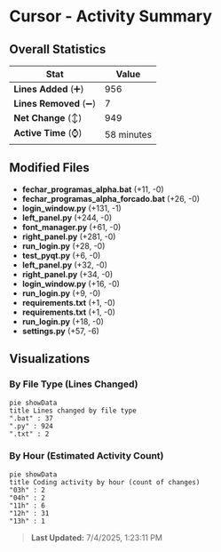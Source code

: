 # Cursor - Activity Summary 

## Overall Statistics

| Stat                   | Value                                                             |
| ---------------------- | ----------------------------------------------------------------- |
| **Lines Added** (➕)   | 956                                          |
| **Lines Removed** (➖) | 7                                        |
| **Net Change** (↕)    | 949                |
| **Active Time** (⌚)   | 58 minutes |


## Modified Files
- **fechar_programas_alpha.bat** (+11, -0)
- **fechar_programas_alpha_forcado.bat** (+26, -0)
- **login_window.py** (+131, -1)
- **left_panel.py** (+244, -0)
- **font_manager.py** (+61, -0)
- **right_panel.py** (+281, -0)
- **run_login.py** (+28, -0)
- **test_pyqt.py** (+6, -0)
- **left_panel.py** (+32, -0)
- **right_panel.py** (+34, -0)
- **login_window.py** (+16, -0)
- **run_login.py** (+9, -0)
- **requirements.txt** (+1, -0)
- **requirements.txt** (+1, -0)
- **run_login.py** (+18, -0)
- **settings.py** (+57, -6)

## Visualizations

### By File Type (Lines Changed)

```mermaid
pie showData
title Lines changed by file type
".bat" : 37
".py" : 924
".txt" : 2
```

### By Hour (Estimated Activity Count)

```mermaid
pie showData
title Coding activity by hour (count of changes)
"03h" : 2
"04h" : 2
"11h" : 6
"12h" : 31
"13h" : 1
```


> **Last Updated:** 7/4/2025, 1:23:11 PM